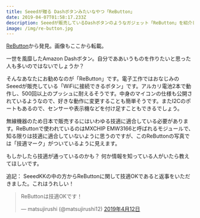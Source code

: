 ```yaml
---
title: Seeedが贈る Dashボタンみたいなやつ「ReButton」
date: 2019-04-07T01:58:17.233Z
description: Seeedが販売しているDashボタンのようなガジェット「ReButton」を紹介します。
image: /img/re-button.jpg
---
```

[ReButton](https://www.seeedstudio.com/ReButton-p-2930.html)から発見。画像もここから転載。

一世を風靡したAmazon Dashボタン。自分でああいうものを作りたいと思った人も多いのではないでしょうか？

そんなあなたにお勧めなのが「ReButton」です。電子工作ではおなじみのSeeedが販売している「WiFiに接続できるボタン」です。アルカリ電池2本で動作し、500回以上のプッシュに耐えるそうです。中身のマイコンの仕様も公開されているようなので、好きな動作に変更することも簡単そうです。またI2Cのポートもあるので、センサーや表示機などを付け足すこともできるでしょう。

無線機器のため日本で販売するにはいわゆる技適に適合している必要があります。ReButtonで使われているのはMXCHIP EMW3166と呼ばれるモジュールで、知る限りは技適に適合していないように思うのですが、このReButtonの写真では「技適マーク」がついているように見えます。

もしかしたら技適が通っているのかも？ 何か情報を知っている人がいたら教えてほしいです。


追記： SeeedKKの中の方からReButtonに関して技適OKであると返事をいただきました。これはうれしい！

<blockquote class="twitter-tweet" data-lang="ja"><p lang="ja" dir="ltr">ReButtonは技適OKです！</p>&mdash; matsujirushi (@matsujirushi12) <a href="https://twitter.com/matsujirushi12/status/1116536242085093376?ref_src=twsrc%5Etfw">2019年4月12日</a></blockquote>
<script async src="https://platform.twitter.com/widgets.js" charset="utf-8"></script>
